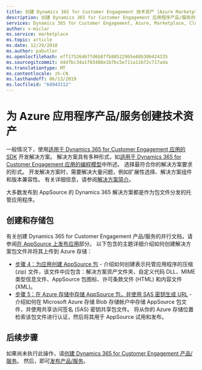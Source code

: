 ```yaml
---
title: 创建 Dynamics 365 for Customer Engagement 技术资产 |Azure Marketplace
description: 创建 Dynamics 365 for Customer Engagement 应用程序产品/服务的技术资产。
services: Dynamics 365 for Customer Engagement, Azure, Marketplace, Cloud Partner Portal, AppSource
author: v-miclar
ms.service: marketplace
ms.topic: article
ms.date: 12/29/2018
ms.author: pabutler
ms.openlocfilehash: eff175264677d6b8ffb885229b5e68b306424335
ms.sourcegitcommit: d4dfbc34a1f03488e1b7bc5e711a11b72c717ada
ms.translationtype: MT
ms.contentlocale: zh-CN
ms.lasthandoff: 06/13/2019
ms.locfileid: "64943112"
---
```

# <a name="create-technical-assets-for-azure-application-offer"></a>为 Azure 应用程序产品/服务创建技术资产

一般情况下，使用[适用于 Dynamics 365 for Customer Engagement 应用的 SDK](https://docs.microsoft.com/dynamics365/customer-engagement/developer/get-started-sdk) 开发解决方案。  解决方案具有多种形式，如[适用于 Dynamics 365 for Customer Engagement 应用的编程模型](https://docs.microsoft.com/dynamics365/customer-engagement/developer/programming-models)中所述。  选择最符合你的解决方案要求的形式。  开发解决方案时，需要解决大量问题，例如扩展性选择、解决方案组件和版本兼容性。  有关详细信息，请参阅[解决方案简介](https://docs.microsoft.com/dynamics365/customer-engagement/developer/introduction-solutions)。

大多数发布到 AppSource 的 Dynamics 365 解决方案都是作为包文件分发的托管应用程序。


## <a name="creating-and-storing-the-package"></a>创建和存储包

有关创建 Dynamics 365 for Customer Engagement 产品/服务的并行文档，请参阅[在 AppSource 上发布应用](https://docs.microsoft.com/dynamics365/customer-engagement/developer/publish-app-appsource)部分。  以下包含的主题详细介绍如何创建解决方案包文件并将其上传到 Azure 存储：

- [步骤 4：为应用创建 AppSource 包](https://docs.microsoft.com/dynamics365/customer-engagement/developer/create-package-app-appsource) - 介绍如何创建表示托管应用程序的压缩 (zip) 文件，该文件中应包含：解决方案资产文件夹、自定义代码 DLL、MIME 类型信息文件、AppSource 包图标、许可条款文件 (HTML) 和内容文件 (XML)。
- [步骤 5：在 Azure 存储中存储 AppSource 包，并使用 SAS 密钥生成 URL](https://docs.microsoft.com/dynamics365/customer-engagement/developer/store-appsource-package-azure-storage) - 介绍如何在 Microsoft Azure 存储 Blob 存储帐户中存储 AppSource 包文件，并使用共享访问签名 (SAS) 密钥共享包文件。 将从你的 Azure 存储位置检索该包文件进行认证，然后将其用于 AppSource 试用和发布。


## <a name="next-steps"></a>后续步骤

如果尚未执行此操作，请[创建 Dynamics 365 for Customer Engagement 产品/服务](./cpp-create-offer.md)。  然后，即可[发布产品/服务](./cpp-publish-offer.md)。
